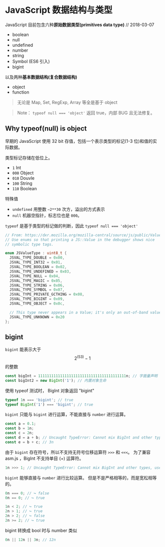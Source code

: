 # JavaScript 数据结构与类型

JavaScript 目前包含六种**原始数据类型\(primitives data type\)** // 2018-03-07

- boolean
- null
- undefined
- number
- string
- Symbol \(ES6 引入\)
- bigint

以及两种**基本数据结构\(复合数据结构\)**

- object
- function

> 无论是 Map, Set, RegExp, Array 等全是基于 object

> Note： `typeof null === 'object'` 返回 true，内部 BUG 且无法修复。

## Why typeof(null) is object

早期的 JavaScript 使用 32 bit 存值，包括一个表示类型的标记(1-3 位)和值的实际数据。

类型标记存储在低位上。

- `1` Int
- `000` Object
- `010` Douvle
- `100` String
- `110` Boolean

特殊值

- `undefined` 用整数 `−2**30` 次方，溢出的方式表示
- `null` 机器空指针，标志位也是 `000`。

`typeof` 是基于类型的标记做的判断，因此 `typeof null === 'object'`

```C++
// From: https://dxr.mozilla.org/mozilla-central/source/js/public/Value.h#57
// Use enums so that printing a JS::Value in the debugger shows nice
// symbolic type tags.

enum JSValueType : uint8_t {
  JSVAL_TYPE_DOUBLE = 0x00,
  JSVAL_TYPE_INT32 = 0x01,
  JSVAL_TYPE_BOOLEAN = 0x02,
  JSVAL_TYPE_UNDEFINED = 0x03,
  JSVAL_TYPE_NULL = 0x04,
  JSVAL_TYPE_MAGIC = 0x05,
  JSVAL_TYPE_STRING = 0x06,
  JSVAL_TYPE_SYMBOL = 0x07,
  JSVAL_TYPE_PRIVATE_GCTHING = 0x08,
  JSVAL_TYPE_BIGINT = 0x09,
  JSVAL_TYPE_OBJECT = 0x0c,

  // This type never appears in a Value; it's only an out-of-band value.
  JSVAL_TYPE_UNKNOWN = 0x20
};
```

## bigint

`bigint` 能表示大于 $$ 2^(53) - 1 $$ 的整数

```js
const bigInt = 1111111111111111111111111111111111111111n; // 字面量声明
const bigInt2 = new BigInt('1'); // 内置对象生命
```

使用 typeof 测试时， BigInt 对象返回 "bigint"

```js
typeof 1n === 'bigint'; // true
typeof BigInt('1') === 'bigint'; // true
```

`bigint` 只能与 `bigint` 进行运算，不能直接与 `number` 进行运算。

```js
const a = 0.1;
const b = 1n;
const c = 2n;
const d = a + b; // Uncaught TypeError: Cannot mix BigInt and other types, use explicit conversions
const e = b + c; // 3n
```

由于 `bigint` 存在符号，所以不支持无符号位移运算符 `>>>` 和 `<<<`。
为了兼容 asm.js ，BigInt 不支持单目 (+) 运算符。

```js
1n >>> 1; // Uncaught TypeError: Cannot mix BigInt and other types, use explicit conversions at <anonymous>:1:4
```

`bigint` 能够直接与 `number` 进行比较运算。
但是不是严格相等的，而是宽松相等的。

```js
0n === 0; // ↪ false
0n == 0; // ↪ true

1n < 2; // ↪ true
2n > 1; // ↪ true
2n > 2; // ↪ false
2n >= 2; // ↪ true
```

bigint 转换成 bool 时与 number 类似

```js
0n || 12n || 3n; // 12n
```
